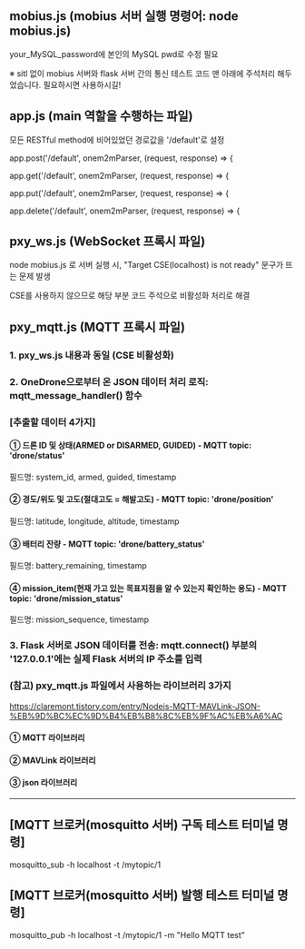 ## mobius.js (mobius 서버 실행 명령어: node mobius.js)
your_MySQL_password에 본인의 MySQL pwd로 수정 필요

※ sitl 없이 mobius 서버와 flask 서버 간의 통신 테스트 코드 맨 아래에 주석처리 해두었습니다. 필요하시면 사용하시길!

## app.js (main 역할을 수행하는 파일)
모든 RESTful method에 비어있었던 경로값을 '/default'로 설정 

app.post('/default', onem2mParser, (request, response) => {

app.get('/default', onem2mParser, (request, response) => {

app.put('/default', onem2mParser, (request, response) => {

app.delete('/default', onem2mParser, (request, response) => {

## pxy_ws.js (WebSocket 프록시 파일)
node mobius.js 로 서버 실행 시, "Target CSE(localhost) is not ready" 문구가 뜨는 문제 발생

CSE를 사용하지 않으므로 해당 부분 코드 주석으로 비활성화 처리로 해결

## pxy_mqtt.js (MQTT 프록시 파일)
### 1. pxy_ws.js 내용과 동일 (CSE 비활성화)

### 2. OneDrone으로부터 온 JSON 데이터 처리 로직: mqtt_message_handler() 함수

### [추출할 데이터 4가지]

#### ① 드론 ID 및 상태(ARMED or DISARMED, GUIDED) - MQTT topic: 'drone/status'

필드명: system_id, armed, guided, timestamp

#### ② 경도/위도 및 고도(절대고도 = 해발고도) - MQTT topic: 'drone/position'

필드명: latitude, longitude, altitude, timestamp

#### ③ 배터리 잔량 - MQTT topic: 'drone/battery_status'

필드명: battery_remaining, timestamp

#### ④ mission_item(현재 가고 있는 목표지점을 알 수 있는지 확인하는 용도) - MQTT topic: 'drone/mission_status'

필드명: mission_sequence, timestamp

### 3. Flask 서버로 JSON 데이터를 전송: mqtt.connect() 부분의 '127.0.0.1'에는 실제 Flask 서버의 IP 주소를 입력

###  (참고) pxy_mqtt.js 파일에서 사용하는 라이브러리 3가지
https://claremont.tistory.com/entry/Nodejs-MQTT-MAVLink-JSON-%EB%9D%BC%EC%9D%B4%EB%B8%8C%EB%9F%AC%EB%A6%AC
#### ① MQTT 라이브러리
#### ② MAVLink 라이브러리
#### ③ json 라이브러리

---------------------------------------------------

## [MQTT 브로커(mosquitto 서버) 구독 테스트 터미널 명령]
mosquitto_sub -h localhost -t /mytopic/1

## [MQTT 브로커(mosquitto 서버) 발행 테스트 터미널 명령]
mosquitto_pub -h localhost -t /mytopic/1 -m "Hello MQTT test"

